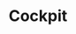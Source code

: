 ---
git: https://github.com/cockpit-project/cockpit
logohandle: cockpit-project
sort: cockpit-project
title: Cockpit
website: https://cockpit-project.org/
---